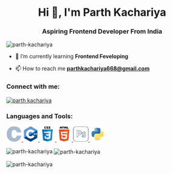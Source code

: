 <h1 align="center">Hi 👋, I'm Parth Kachariya</h1>
<h3 align="center">Aspiring Frontend Developer From India</h3>

<p align="left"> <img src="https://komarev.com/ghpvc/?username=parth-kachariya&label=Profile%20views&color=0e75b6&style=flat" alt="parth-kachariya" /> </p>

- 🌱 I’m currently learning **Frontend Feveloping**

- 📫 How to reach me **parthkachariya668@gmail.com**

<h3 align="left">Connect with me:</h3>
<p align="left">
<a href="https://linkedin.com/in/parth kachariya" target="blank"><img align="center" src="https://raw.githubusercontent.com/rahuldkjain/github-profile-readme-generator/master/src/images/icons/Social/linked-in-alt.svg" alt="parth kachariya" height="30" width="40" /></a>
</p>

<h3 align="left">Languages and Tools:</h3>
<p align="left"> <a href="https://www.cprogramming.com/" target="_blank" rel="noreferrer"> <img src="https://raw.githubusercontent.com/devicons/devicon/master/icons/c/c-original.svg" alt="c" width="40" height="40"/> </a> <a href="https://www.w3schools.com/cpp/" target="_blank" rel="noreferrer"> <img src="https://raw.githubusercontent.com/devicons/devicon/master/icons/cplusplus/cplusplus-original.svg" alt="cplusplus" width="40" height="40"/> </a> <a href="https://www.w3schools.com/css/" target="_blank" rel="noreferrer"> <img src="https://raw.githubusercontent.com/devicons/devicon/master/icons/css3/css3-original-wordmark.svg" alt="css3" width="40" height="40"/> </a> <a href="https://www.w3.org/html/" target="_blank" rel="noreferrer"> <img src="https://raw.githubusercontent.com/devicons/devicon/master/icons/html5/html5-original-wordmark.svg" alt="html5" width="40" height="40"/> </a> <a href="https://www.photoshop.com/en" target="_blank" rel="noreferrer"> <img src="https://raw.githubusercontent.com/devicons/devicon/master/icons/photoshop/photoshop-line.svg" alt="photoshop" width="40" height="40"/> </a> <a href="https://www.python.org" target="_blank" rel="noreferrer"> <img src="https://raw.githubusercontent.com/devicons/devicon/master/icons/python/python-original.svg" alt="python" width="40" height="40"/> </a> </p>

<p><img align="left" src="https://github-readme-stats.vercel.app/api/top-langs?username=parth-kachariya&show_icons=true&locale=en&layout=compact" alt="parth-kachariya" /></p>

<p>&nbsp;<img align="center" src="https://github-readme-stats.vercel.app/api?username=parth-kachariya&show_icons=true&locale=en" alt="parth-kachariya" /></p>

<p><img align="center" src="https://github-readme-streak-stats.herokuapp.com/?user=parth-kachariya&" alt="parth-kachariya" /></p>
